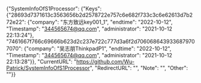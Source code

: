 {"SystemInfoOfS1Processor": {"Keys": {"28693d7371613c3563656b2d2578722e757c6e682f733c3c6e62613d7b272e22": {"company": "东方致远key001_1", "endtime": "2022-10-12", "Timestamp": "344565674@qq.com", "administrator": "2021-10-12 22:13:24"}, "7461667f766c69666b623d2c237e722c777d3a6f2d7060686439336879707070": {"company": "吴志朋ThinkpadP1", "endtime": "2022-10-12", "Timestamp": "344565674@qq.com", "administrator": "2021-10-12 22:13:28"}}, "CurrentURL": "https://github.com/Wu-Patrick/SystemInfoOfS1Processor", "RedirectURL": "", "Note": "", "Other": ""}}
